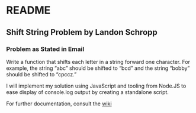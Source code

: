 # README

## Shift String Problem by Landon Schropp

### Problem as Stated in Email

Write a function that shifts each letter in a string forward one character. For example, the string
&ldquo;abc&rdquo; should be shifted to &ldquo;bcd&rdquo; and the string &ldquo;bobby&rdquo;
should be shifted to &ldquo;cpccz.&rdquo;

I will implement my solution using JavaScript and tooling from Node.JS to ease display of console.log
output by creating a standalone script.

For further documentation, consult the [wiki](https://github.com/RHieger/shift-string-problem/wiki)
